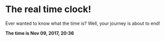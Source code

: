 # The real time clock!

Ever wanted to know what the time is? Well, your journey is about to end!

**The time is Nov 09, 2017, 20:36**